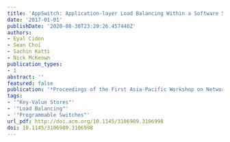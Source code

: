 ```yaml
---
title: 'AppSwitch: Application-layer Load Balancing Within a Software Switch'
date: '2017-01-01'
publishDate: '2020-08-30T23:29:26.457440Z'
authors:
- Eyal Cidon
- Sean Choi
- Sachin Katti
- Nick McKeown
publication_types:
- 1
abstract: ''
featured: false
publication: '*Proceedings of the First Asia-Pacific Workshop on Networking*'
tags:
- '"Key-Value Stores"'
- '"Load Balancing"'
- '"Programmable Switches"'
url_pdf: http://doi.acm.org/10.1145/3106989.3106998
doi: 10.1145/3106989.3106998
---
```


